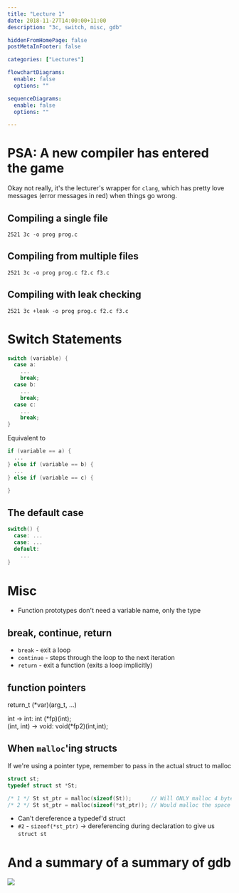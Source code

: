 ```yaml
---
title: "Lecture 1"
date: 2018-11-27T14:00:00+11:00
description: "3c, switch, misc, gdb"

hiddenFromHomePage: false
postMetaInFooter: false

categories: ["Lectures"]

flowchartDiagrams:
  enable: false
  options: ""

sequenceDiagrams: 
  enable: false
  options: ""

---
```


# PSA: A new compiler has entered the game
Okay not really, it's the lecturer's wrapper for `clang`, which has pretty love messages (error messages in red) when things go wrong.

## Compiling a single file
`2521 3c -o prog prog.c`  

## Compiling from multiple files
`2521 3c -o prog prog.c f2.c f3.c`  

## Compiling with leak checking
`2521 3c +leak -o prog prog.c f2.c f3.c`  


# Switch Statements
```c
switch (variable) {
  case a:
    ...
    break;
  case b:
    ...
    break;
  case c:
    ...
    break;
}
```

Equivalent to 
```c
if (variable == a) {
  ...
} else if (variable == b) {
  ...
} else if (variable == c) {

}
```

## The default case
```c
switch() {
  case: ...
  case: ...
  default:
    ...
}
```


# Misc
* Function prototypes don't need a variable name, only the type

## break, continue, return
* `break` - exit a loop
* `continue` - steps through the loop to the next iteration
* `return` - exit a function (exits a loop implicitly)

## function pointers
return_t (*var)(arg_t, ...)  

int -> int: int (*fp)(int);  
(int, int) -> void: void(*fp2)(int,int);  


## When `malloc`'ing structs
If we're using a pointer type, remember to pass in the actual struct to malloc

```c
struct st;
typedef struct st *St;

/* 1 */ St st_ptr = malloc(sizeof(St));      // Will ONLY malloc 4 bytes (sizeof a pointer)
/* 2 */ St st_ptr = malloc(sizeof(*st_ptr)); // Would malloc the space we need
```

* Can't dereference a typedef'd struct
* `#2` - `sizeof(*st_ptr)` -> dereferencing during declaration to give us `struct st`

# And a summary of a summary of gdb
![](../gdb.png)